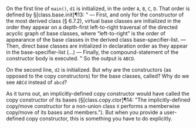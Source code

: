 On the first line of `main()`, `d1` is initialized, in the order `A`, `B`, `C`, `D`. That order is defined by §[class.base.init]¶13:
"
— First, and only for the constructor of the most derived class (§ 6.7.2), virtual base classes are initialized in the order they appear on a depth-first left-to-right traversal of the directed acyclic graph of base classes, where “left-to-right” is the order of appearance of the base classes in the derived class base-specifier-list.
— Then, direct base classes are initialized in declaration order as they appear in the base-specifier-list 
(...)
— Finally, the compound-statement of the constructor body is executed.
"
So the output is `ABCD`.

On the second line, `d2` is initialized. But why are the constructors (as opposed to the copy constructors) for the base classes, called? Why do we see `ABCd` instead of `abcd`?

As it turns out, an implicitly-defined copy constructor would have called the copy constructor of its bases (§[class.copy.ctor]¶14: "The implicitly-defined copy/move constructor for a non-union class `X` performs a memberwise copy/move of its bases and members."). But when you provide a user-defined copy constructor, this is something you have to do explicitly.
